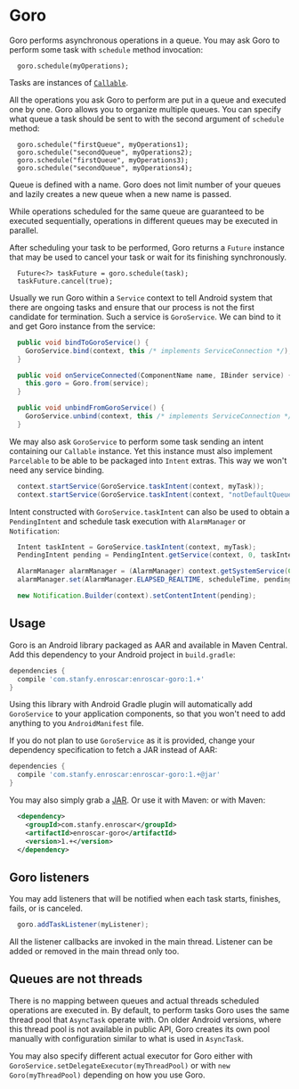Goro
====

Goro performs asynchronous operations in a queue.
You may ask Goro to perform some task with `schedule` method invocation:
```
  goro.schedule(myOperations);
```

Tasks are instances of [`Callable`](https://developer.android.com/reference/java/util/concurrent/Callable.html).

All the operations you ask Goro to perform are put in a queue and executed one by one.
Goro allows you to organize multiple queues. You can specify what queue a task should be sent to
with the second argument of `schedule` method:
```
  goro.schedule("firstQueue", myOperations1);
  goro.schedule("secondQueue", myOperations2);
  goro.schedule("firstQueue", myOperations3);
  goro.schedule("secondQueue", myOperations4);
```

Queue is defined with a name. Goro does not limit number of your queues and lazily creates a new
queue when a new name is passed.

While operations scheduled for the same queue are guaranteed to be executed sequentially,
operations in different queues may be executed in parallel.

After scheduling your task to be performed, Goro returns a `Future` instance that may be used
to cancel your task or wait for its finishing synchronously.

```
  Future<?> taskFuture = goro.schedule(task);
  taskFuture.cancel(true);
```

Usually we run Goro within a `Service` context to tell Android system that there are ongoing tasks
and ensure that our process is not the first candidate for termination.
Such a service is `GoroService`. We can bind to it and get Goro instance from the service:

```java
  public void bindToGoroService() {
    GoroService.bind(context, this /* implements ServiceConnection */);
  }

  public void onServiceConnected(ComponentName name, IBinder service) {
    this.goro = Goro.from(service);
  }

  public void unbindFromGoroService() {
    GoroService.unbind(context, this /* implements ServiceConnection */);
  }
```

We may also ask `GoroService` to perform some task sending an intent containing our `Callable`
instance. Yet this instance must also implement `Parcelable` to be able to be packaged into
`Intent` extras. This way we won't need any service binding.

```java
  context.startService(GoroService.taskIntent(context, myTask));
  context.startService(GoroService.taskIntent(context, "notDefaultQueue", myTask2));
```

Intent constructed with `GoroService.taskIntent` can also be used to obtain a `PendingIntent`
and schedule task execution with `AlarmManager` or `Notification`:
```java
  Intent taskIntent = GoroService.taskIntent(context, myTask);
  PendingIntent pending = PendingIntent.getService(context, 0, taskIntent, 0);

  AlarmManager alarmManager = (AlarmManager) context.getSystemService(Context.ALARM_SERVICE);
  alarmManager.set(AlarmManager.ELAPSED_REALTIME, scheduleTime, pending);

  new Notification.Builder(context).setContentIntent(pending);
```

Usage
-----

Goro is an Android library packaged as AAR and available in Maven Central.
Add this dependency to your Android project in `build.gradle`:
```groovy
dependencies {
  compile 'com.stanfy.enroscar:enroscar-goro:1.+'
}
```

Using this library with Android Gradle plugin will automatically add `GoroService` to your
application components, so that you won't need to add anything to you `AndroidManifest` file.

If you do not plan to use `GoroService` as it is provided, change your dependency specification
to fetch a JAR instead of AAR:
```groovy
dependencies {
  compile 'com.stanfy.enroscar:enroscar-goro:1.+@jar'
}
```

You may also simply grab a [JAR](http://repository.sonatype.org/service/local/artifact/maven/redirect?r=central-proxy&g=com.stanfy.enroscar&a=enroscar-goro&v=LATEST&e=jar).
Or use it with Maven:
or with Maven:
```xml
  <dependency>
    <groupId>com.stanfy.enroscar</groupId>
    <artifactId>enroscar-goro</artifactId>
    <version>1.+</version>
  </dependency>
```


Goro listeners
--------------
You may add listeners that will be notified when each task starts, finishes, fails,
or is canceled.
```java
  goro.addTaskListener(myListener);
```

All the listener callbacks are invoked in the main thread. Listener can be added or removed in
the main thread only too.


Queues are not threads
----------------------
There is no mapping between queues and actual threads scheduled operations are executed in.
By default, to perform tasks Goro uses the same thread pool that `AsyncTask` operate with.
On older Android versions, where this thread pool is not available in public API, Goro creates its
own pool manually with configuration similar to what is used in `AsyncTask`.

You may also specify different actual executor for Goro either with
`GoroService.setDelegateExecutor(myThreadPool)` or with `new Goro(myThreadPool)` depending on how
you use Goro.
